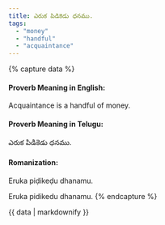 ```yaml
---
title: ఎరుక పిడికెడు ధనము.
tags:
  - "money"
  - "handful"
  - "acquaintance"
---
```


{% capture data %}
#### Proverb Meaning in English:
Acquaintance is a handful of money.

#### Proverb Meaning in Telugu:
ఎరుక పిడికెడు ధనము.

#### Romanization:
Eruka piḍikeḍu dhanamu.

Eruka pidikedu dhanamu.
{% endcapture %}

{{ data | markdownify }}

